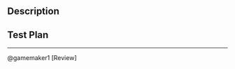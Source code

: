 <!--
  Hey there, thanks for helping implement the spec! Please fill in this form so that we
  can quickly review and merge this PR.
-->

## Description

<!-- What part of the spec are you implementing? -->

<!--
  What are the issues that get closed by this PR?

  For example,
  Closes #19
  Fixes #10
-->

## Test Plan

<!-- Which tests did you change? If you have added more code, do the tests cover it? -->

---

@gamemaker1 [Review]

